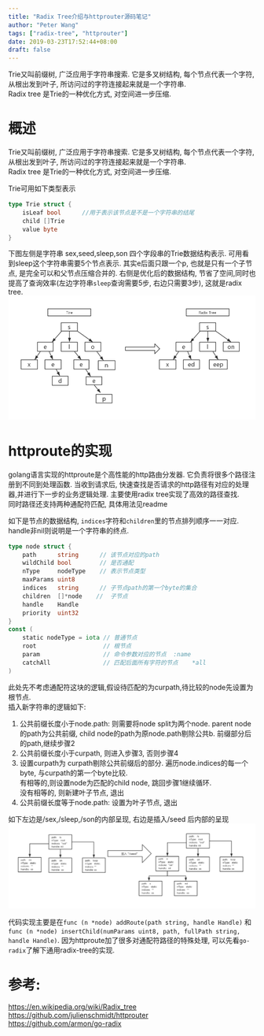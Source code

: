 ```yaml
---
title: "Radix Tree介绍与httprouter源码笔记"
author: "Peter Wang"
tags: ["radix-tree", "httprouter"]
date: 2019-03-23T17:52:44+08:00
draft: false
---
```

Trie又叫前缀树, 广泛应用于字符串搜索. 它是多叉树结构, 每个节点代表一个字符, 从根出发到叶子, 所访问过的字符连接起来就是一个字符串.  
Radix tree 是Trie的一种优化方式, 对空间进一步压缩. 

<!--more-->
# 概述
Trie又叫前缀树, 广泛应用于字符串搜索. 它是多叉树结构, 每个节点代表一个字符, 从根出发到叶子, 所访问过的字符连接起来就是一个字符串.  
Radix tree 是Trie的一种优化方式, 对空间进一步压缩. 

Trie可用如下类型表示
``` go
type Trie struct {
    isLeaf bool      //用于表示该节点是不是一个字符串的结尾
    child []Trie
    value byte
}
```
下图左侧是字符串 sex,seed,sleep,son 四个字段串的Trie数据结构表示. 可用看到sleep这个字符串需要5个节点表示. 其实e后面只跟一个p, 也就是只有一个子节点, 是完全可以和父节点压缩合并的. 右侧是优化后的数据结构, 节省了空间,同时也提高了查询效率(左边字符串`sleep`查询需要5步, 右边只需要3步), 这就是radix tree.
![radix-tree](/img/radix-tree.jpg)


# httproute的实现
golang语言实现的httproute是个高性能的http路由分发器. 它负责将很多个路径注册到不同到处理函数. 当收到请求后, 快速查找是否请求的http路径有对应的处理器,并进行下一步的业务逻辑处理. 主要使用radix tree实现了高效的路径查找.   
同时路径还支持两种通配符匹配, 具体用法见readme

如下是节点的数据结构, `indices`字符和`children`里的节点排列顺序一一对应. handle非nil则说明是一个字符串的终点.
``` go
type node struct {
	path      string      // 该节点对应的path
	wildChild bool        // 是否通配
	nType     nodeType    // 表示节点类型
	maxParams uint8
	indices   string      // 子节点path的第一个byte的集合
	children  []*node    //  子节点
	handle    Handle
	priority  uint32
}
const (
	static nodeType = iota // 普通节点
	root                   // 根节点
    param                  // 命令参数对应的节点  :name 
	catchAll               // 匹配后面所有字符的节点    *all 
)
```

此处先不考虑通配符这块的逻辑,假设待匹配的为curpath,待比较的node先设置为根节点.  
插入新字符串的逻辑如下:  
1. 公共前缀长度小于node.path: 则需要将node split为两个node. parent node的path为公共前缀, child node的path为原node.path剔除公共b. 前缀部分后的path,继续步骤2  
2. 公共前缀长度小于curpath, 则进入步骤3, 否则步骤4  
3. 设置curpath为 curpath剔除公共前缀后的部分. 遍历node.indices的每一个byte, 与curpath的第一个byte比较.   
   有相等的,则设置node为匹配的child node, 跳回步骤1继续循环.  
   没有相等的, 则新建叶子节点, 退出  
4. 公共前缀长度等于node.path: 设置为叶子节点, 退出  

如下左边是/sex,/sleep,/son的内部呈现, 右边是插入/seed 后内部的呈现  
![radix-tree](/img/insert-tree-node.jpg)



代码实现主要是在`func (n *node) addRoute(path string, handle Handle)` 和  `func (n *node) insertChild(numParams uint8, path, fullPath string, handle Handle)`. 因为httproute加了很多对通配符路径的特殊处理, 可以先看`go-radix`了解下通用radix-tree的实现.

# 参考:
https://en.wikipedia.org/wiki/Radix_tree  
https://github.com/julienschmidt/httprouter  
https://github.com/armon/go-radix  

